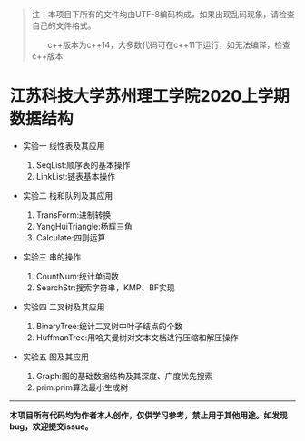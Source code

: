 >注：本项目下所有的文件均由UTF-8编码构成，如果出现乱码现象，请检查自己的文件格式。
>
>       c++版本为c++14，大多数代码可在c++11下运行，如无法编译，检查c++版本

# **江苏科技大学苏州理工学院2020上学期数据结构**

- 实验一 线性表及其应用

    1. SeqList:顺序表的基本操作
    2. LinkList:链表基本操作

- 实验二 栈和队列及其应用

    1. TransForm:进制转换
    2. YangHuiTriangle:杨辉三角
    3. Calculate:四则运算

- 实验三 串的操作
    1. CountNum:统计单词数
    2. SearchStr:搜索字符串，KMP、BF实现

- 实验四 二叉树及其应用
    1. BinaryTree:统计二叉树中叶子结点的个数
    2. HuffmanTree:用哈夫曼树对文本文档进行压缩和解压操作

- 实验五 图及其应用
    1. Graph:图的基础数据结构及其深度、广度优先搜索
    2. prim:prim算法最小生成树
---
**本项目所有代码均为作者本人创作，仅供学习参考，禁止用于其他用途。如发现bug，欢迎提交issue。**